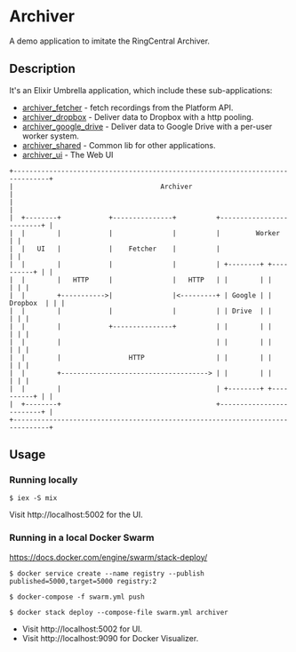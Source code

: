 # Archiver

A demo application to imitate the RingCentral Archiver.

## Description

It's an Elixir Umbrella application, which include these sub-applications:

- [archiver_fetcher](apps/archiver_fetcher) - fetch recordings from the Platform API.
- [archiver_dropbox](apps/archiver_dropbox) - Deliver data to Dropbox with a http pooling.
- [archiver_google_drive](apps/archiver_google_drive) - Deliver data to Google Drive with a per-user worker system.
- [archiver_shared](apps/archiver_shared) - Common lib for other applications.
- [archiver_ui](apps/archiver_ui) - The Web UI

```
+-------------------------------------------------------------------------------+
|                                     Archiver                                  |
|                                                                               |
|  +--------+            +---------------+          +-------------------------+ |
|  |        |            |               |          |         Worker          | |
|  |   UI   |            |    Fetcher    |          |                         | |
|  |        |            |               |          | +--------+ +----------+ | |
|  |        |   HTTP     |               |   HTTP   | |        | |          | | |
|  |        +----------->|               |<---------+ | Google | | Dropbox  | | |
|  |        |            |               |          | | Drive  | |          | | |
|  |        |            +---------------+          | |        | |          | | |
|  |        |                                       | |        | |          | | |
|  |        |                 HTTP                  | |        | |          | | |
|  |        +-------------------------------------> | |        | |          | | |
|  |        |                                       | +--------+ +----------+ | |
|  +--------+                                       +-------------------------+ |
+-------------------------------------------------------------------------------+
```

## Usage

### Running locally

```
$ iex -S mix
```

Visit http://localhost:5002 for the UI.

### Running in a local Docker Swarm

https://docs.docker.com/engine/swarm/stack-deploy/

```shell
$ docker service create --name registry --publish published=5000,target=5000 registry:2

$ docker-compose -f swarm.yml push

$ docker stack deploy --compose-file swarm.yml archiver

```

- Visit http://localhost:5002 for UI.
- Visit http://localhost:9090 for Docker Visualizer.

